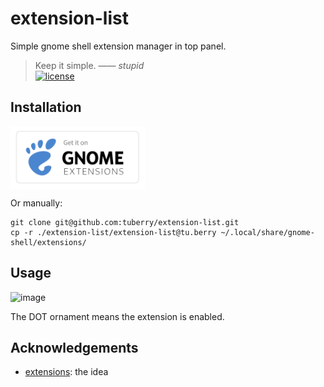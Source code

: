 # extension-list
Simple gnome shell extension manager in top panel.
> Keep it simple. —— *stupid*<br>
[![license]](/LICENSE)


## Installation
[<img src="https://raw.githubusercontent.com/andyholmes/gnome-shell-extensions-badge/master/get-it-on-ego.svg?sanitize=true" alt="Get it on GNOME Extensions" height="100" align="middle">][EGO]

Or manually:
```shell
git clone git@github.com:tuberry/extension-list.git
cp -r ./extension-list/extension-list@tu.berry ~/.local/share/gnome-shell/extensions/
```

## Usage

![image](https://user-images.githubusercontent.com/17917040/82038147-af366700-96d5-11ea-815e-b0df401640f7.png)

The DOT ornament means the extension is enabled.

## Acknowledgements
* [extensions](https://github.com/tuberry/gnome-shell-extension-extensions): the idea

[license]:https://img.shields.io/badge/license-GPLv3-green.svg
[EGO]:https://extensions.gnome.org/extension/3088/extension-list/
